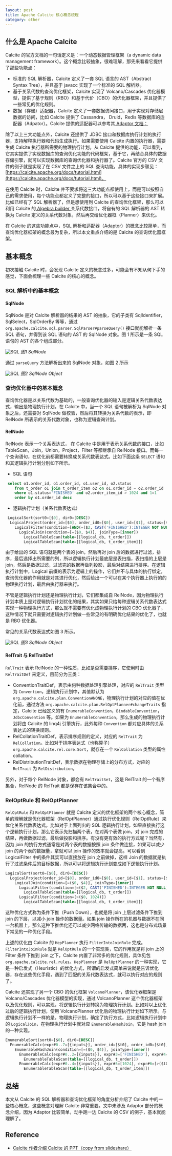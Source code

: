 ```yaml
---
layout: post
title: Apache Calcite 核心概念梳理
category: other
---
```


## 什么是 Apache Calcite

Calcite 的官方文档的一句话定义是：一个动态数据管理框架（a dynamic data management framework）。这个概念比较抽象，很难理解，那先来看看它提供了那些功能点：

* 标准的 SQL 解析器，Calcite 定义了一套 SQL 语言的 AST（Abstract Syntax Tree），并且基于 javacc 实现了一个标准的 SQL 解析器。
* 基于关系代数的查询优化框架，Calcite 实现了 Volcano/Cascades 优化器模型，提供了基于规则（RBO）和基于代价（CBO）的优化器框架，并且提供了一些常见的优化规则。
* 数据（存储）适配器，Calcite 定义了一套数据访问接口，用于实现对存储层数据的访问，比如 Calcite 提供了 Cassandra， Druid，Redis 等数据库的适配器（Adpator）。Calcite 提供的适配器可以参考其[ Adaptor 文档：](https://calcite.apache.org/docs/adapter.html)


除了以上三大功能点外，Calcite 还提供了 JDBC 接口和数据库执行计划的执行器，支持解释执行器和代码生成执行。如果需要使用 Calcite 内置的执行器，需要生成 Calcite 执行器所需要的物理执行计划。从 Calcite 提供的功能，可以看到，它其实提供了实现数据库的查询优化功能的代码框架，基于它，再结合具体的数据存储引擎，就可以实现数据库的查询优化器和执行器了。Calcite 官方的 CSV 文件的例子就是实现了在 CSV 文件之上的 SQL 查询功能，具体的实现步骤见：[https://calcite.apache.org/docs/tutorial.html](https://calcite.apache.org/docs/tutorial.html)。

在使用 Calcite 时，Calcite 并不要求将这三大功能点都使用上，而是可以按照自己的需求使用，每个功能点都定义了完整的接口，所以可以基于这些接口来扩展。比如已经有了 SQL 解析器了，但是想使用到 Calcite 的查询优化框架，那么可以利用 Calcite 的[ Algebra builder ](https://calcite.apache.org/docs/algebra.html)关系代数接口，将自有的 SQL 解析器的 AST 转换为 Calcite 定义的关系代数对象，然后再交给优化器框（Planner）来优化。

在 Calcite 的这些功能点中，SQL 解析和适配器（Adaptor）的概念比较简单，而查询优化器框架的概念最为复杂，所以本文重点介绍的是 Calcite 的查询优化器框架。


## 基本概念

初次接触 Calcite 时，会发现 Calcite 定义的概念过多，可能会有不知从何下手的感觉，下面会梳理一些 Calcite 的核心的概念。

### SQL 解析中的基本概念

#### SqlNode

SqlNode 是对 Calcite 解析器的结果的 AST 的抽象，它的子类有 SqlIdentifier，SqlSelect，SqlOrderBy 等等，通过 `org.apache.calcite.sql.parser.SqlParser#parseQuery()` 接口就能解析一条 SQL 语句，并得到该 SQL 语句的 AST 的 SqlNode 对象。图 1 所示是一条 SQL 语句的 AST 的各个组成部分。

![SQL](/images/introduction_calcite/sql_node.png)
*图1 SqlNode*

通过 `parseQuery` 方法解析出来的 SqlNode 对象，如图 2 所示

![SQL](/images/introduction_calcite/sql_node_object.png)
*图2 SqlNode Object*

### 查询优化器中的基本概念

查询优化器是以关系代数为基础的，一般查询优化器的输入是逻辑关系代数表达式，输出是物理执行计划。在 Calcite 中，当一个 SQL 语句被解析为 SqlNode 对象之后，还需要对 SqlNode 做校验，然后将其转换为关系代数的表示，即 RelNode 所表示的关系代数对象，也称为逻辑查询计划。

#### RelNode

RelNode 表示一个关系表达式， 在 Calcite 中是用于表示关系代数的接口，比如 TableScan，Join，Union，Project，Filter 等都继承自 RelNode 接口。而每一个查询语句，在优化前都需要转换成关系代数表达式。比如下面这条 `SELECT` 语句和其逻辑执行计划分别如下所示。

* SQL 语句

```sql
 select o1.order_id, o1.order_id, o1.user_id, o2.status 
 	from t_order o1 join t_order_item o2 on o1.order_id = o2.order_id 
 	where o1.status='FINISHED' and o2.order_item_id > 1024 and 1=1 
 	order by o1.order_id desc

```

* 逻辑执行计划（关系代数表达式）

```sql
 LogicalSort(sort0=[$0], dir0=[DESC])
  LogicalProject(order_id=[$0], order_id0=[$0], user_id=[$1], status=[$6])
    LogicalFilter(condition=[AND(=($2, CAST('FINISHED'):INTEGER NOT NULL), >($3, 1024), =(1, 1))])
      LogicalJoin(condition=[=($0, $4)], joinType=[inner])
        LogicalTableScan(table=[[logical_db, t_order]])
        LogicalTableScan(table=[[logical_db, t_order_item]])
```

由于给出的 SQL 语句就是两个表的 join，然后再对 join 后的数据进行过滤，排序，最后选择出所需要的列，所以逻辑执行计划最底层是表扫描，表扫描的上层是 join，然后是数据过滤，过滤完的数据再做列投影，最后对结果进行排序。在逻辑执行计划中，Logical 前缀的表示为逻辑上的操作，它们并不与具体的执行绑定，查询优化器的作用就是对其进行优化，然后给出一个可以在某个执行器上执行的的物理执行计划，最后由执行器来执行。

不管是逻辑执行计划还是物理执行计划，它们都集成自 RelNode，因为物理执行计划本质上是对逻辑执行计划优化的结果，其实如果只给每种逻辑关系代数表达式实现一种物理执行方式，那么就不需要有优化成物理执行计划的 CBO 优化器了，这种情况下就只需要对逻辑执行计划做一些常见的有明确优化结果的优化了，也就是 RBO 优化器。

常见的关系代数表达式如图 3 所示。

![SQL](/images/introduction_calcite/relation_expression.jpg)
*图3 SqlNode Object*


#### RelTrait 与 RelTraitDef

`RelTrait` 表示 RelNode 的一种性质，比如是否需要排序，它使用时由 `RelTraitDef` 来定义，目前分为三类：

* ConventionTraitDef，表示由何种数据处理引擎处理，对应的 `RelTrait` 类型为 `Convention`，逻辑执行计划中，其值默认为 `org.apache.calcite.plan.Convention#NONE`，物理执行计划的对应的值在优化前，通过方法 `org.apache.calcite.plan.RelOptPlanner#changeTraits` 指定，Calcite 已经定义的有 `EnumerableConvention`，`BindableConvention`，`JdbcConvention` 等。如果为 `EnumerableConvention`，那么生成的物理执行计划将由 Calcite 的 linq4j 引擎执行，此外每种 `Convention` 都对应具体的关系表达式的转换规则。
* RelCollationTraitDef，表示排序规则的定义，对应的 `RelTrait` 为 `RelCollation`。比如对于排序表达式（也称算子） `org.apache.calcite.rel.core.Sort`，就存在一个 `RelCollation` 类型的属性 collation。
* RelDistributionTraitDef，表示数据在物理存储上的分布方式，对应的 `RelTrait` 为 `RelDistribution`。

另外，对于每个 RelNode 对象，都会有 `RelTraitSet`，这是 RelTrait 的一个有序集合，RelNode 的 RelTrait 都是保存在该集合中的。


### RelOptRule 和 RelOptPlanner

`RelOptRule` 和 `RelOptPlanner` 就是 Calcite 定义的优化框架的两个核心概念，简单的理解就是优化器框架（RelOptPlanner）通过执行优化规则（RelOptRule）来优化关系代数表达式。比如对于上面列出的 SQL 逻辑执行计划，如果直接执行这个逻辑执行计划，那么它表示先扫描两个表，在对两个表做 join，对 join 完成的结果，再做数据过滤，最后做投影和排序。有没有更有效的执行方式呢？当然有，因为 join 的执行方式通常是对两个表的数据按照 join 条件做连接，如果可以减少 join 的两个表的数据量，拿就可以 join 操作的效率就会提高。可以看到 LogicalFilter 中的条件其实可以直接放在 join 之前做掉，这样 Join 的数据就是执行了过滤条件后的目标数据，所以可以将逻辑执行计划变成如下逻辑执行计划。

```sql
LogicalSort(sort0=[$0], dir0=[DESC])
  LogicalProject(order_id=[$0], order_id0=[$0], user_id=[$1], status=[$6])
    LogicalJoin(condition=[=($0, $4)], joinType=[inner])
      LogicalFilter(condition=[=($2, CAST('FINISHED'):INTEGER NOT NULL)])
        LogicalTableScan(table=[[logical_db, t_order]])
      LogicalFilter(condition=[>($0, 1024)])
        LogicalTableScan(table=[[logical_db, t_order_item]])
```

这种优化方式称为条件下推（Push Down），也就是将 join 上层过滤条件下推到 join 的下层，以减小 join 操作的数据量。如果 join 操作所在的机器与数据不在同一台机器上，那么这种下推优化还可以减少网络传输的数据两，这也是分布式场景下常见的一种优化手段。

上述的优化由 Calcite 的 `HepPlanner` 执行 `FilterIntoJoinRule` 完成。`FilterIntoJoinRule` 就是 `RelOptRule` 的一个实现类，它的作用就是将 join 上的 Filter 条件下推到 join 之下，Calcite 内置了非常多的优化规则，具体见包 `org.apache.calcite.rel.rules`。`HepPlanner` 是  `RelOptPlanner` 的一种实现，它是一种启发式（Heuristic）的优化方式，所谓的启发式简单来说就是告诉优化器，存在这些优化手段，遇到了匹配的关系代数表达式，就可以执行对应的规则了。

Calcite 还实现了另一个 CBO 的优化框架 `VolcanoPlanner`，该优化器框架是 Volcano/Cascades 优化器模型的实现，通过 VolcanoPlanner 这个优化器框架以及优化规则，可以实现，将逻辑执行计划转换为物理执行计划。比如对以上优化过后的逻辑执行计划，使用 VolcanoPlanner 优化后的物理执行计划如下所示。与逻辑执行计划不一样的是，物理执行计划，确定了执行方式，比如逻辑执行计划中的 `LogicalJoin`，在物理执行计划中就对应 `EnumerableHashJoin`，它是 hash join 的一种实现。

```sql
EnumerableSort(sort0=[$0], dir0=[DESC])
  EnumerableCalc(expr#0..7=[{inputs}], order_id=[$t0], order_id0=[$t0], user_id=[$t1], status=[$t6])
    EnumerableHashJoin(condition=[=($0, $4)], joinType=[inner])
      EnumerableCalc(expr#0..2=[{inputs}], expr#3=['FINISHED'], expr#4=[CAST($t3):INTEGER NOT NULL], expr#5=[=($t2, $t4)], proj#0..2=[{exprs}], $condition=[$t5])
        EnumerableTableScan(table=[[logical_db, t_order]])
      EnumerableCalc(expr#0..4=[{inputs}], expr#5=[1024], expr#6=[>($t0, $t5)], proj#0..4=[{exprs}], $condition=[$t6])
        EnumerableTableScan(table=[[logical_db, t_order_item]])
```

## 总结

本文从 Calcite 的 SQL 解析器和查询优化框架的角度分析介绍了 Calcite 中的一些核心概念，这些概念对理解 Calcite 非常重要。文中未涉及 Adaptor 部分的概念介绍，因为 Adaptor 比较简单，动手跑一边 Calcite 的 CSV 的例子，基本就能理解了。

## Reference 

* [Calcite 作者介绍 Calcite 的 PPT（copy from slideshare）](https://github.com/guimingyue/guimingyue.github.io/blob/master/images/introduction-to-apache-calcite_8.pdf)

